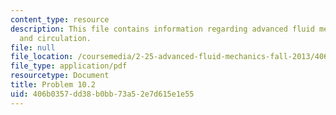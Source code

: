 ```yaml
---
content_type: resource
description: This file contains information regarding advanced fluid mechanics, vorticity
  and circulation.
file: null
file_location: /coursemedia/2-25-advanced-fluid-mechanics-fall-2013/406b0357dd38b0bb73a52e7d615e1e55_MIT2_25F13_Problem10.02.pdf
file_type: application/pdf
resourcetype: Document
title: Problem 10.2
uid: 406b0357-dd38-b0bb-73a5-2e7d615e1e55
---
```

